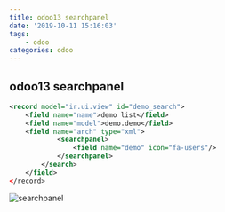 ```yaml
---
title: odoo13 searchpanel
date: '2019-10-11 15:16:03'
tags:
    - odoo
categories: odoo
---
```


## odoo13 searchpanel

```xml
<record model="ir.ui.view" id="demo_search">
    <field name="name">demo list</field>
    <field name="model">demo.demo</field>
    <field name="arch" type="xml">
            <searchpanel>
                <field name="demo" icon="fa-users"/>
            </searchpanel>
        </search>
    </field>
</record>
```

![searchpanel](/imgs/odoo/odoo-searchpanel.jpg)
